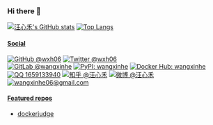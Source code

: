 <!-- markdownlint-disable MD013 MD033 MD041 -->

### Hi there 👋

<!--
**wxh06/wxh06** is a ✨ _special_ ✨ repository because its `README.md` (this file) appears on your GitHub profile.

Here are some ideas to get you started:

- 🔭 I’m currently working on ...
- 🌱 I’m currently learning ...
- 👯 I’m looking to collaborate on ...
- 🤔 I’m looking for help with ...
- 💬 Ask me about ...
- 📫 How to reach me: ...
- 😄 Pronouns: ...
- ⚡ Fun fact: ...
-->

[![汪心禾's GitHub stats](https://github-readme-stats.vercel.app/api?username=wxh06&count_private=true&show_icons=true)](https://github.com/anuraghazra/github-readme-stats)
[![Top Langs](https://github-readme-stats.vercel.app/api/top-langs/?username=wxh06&hide=ruby&layout=compact)](https://github.com/anuraghazra/github-readme-stats)

#### [Social](https://wxh06.github.io)

[![GitHub @wxh06](https://img.shields.io/github/followers/wxh06?label=GitHub%20@wxh06&style=social)](https://github.com/wxh06)
[![Twitter @wxh06](https://img.shields.io/twitter/follow/wxh06?label=Twitter%20@wxh06&style=social)](https://twitter.com/wxh06)
<br />
[![GitLab @wangxinhe](https://img.shields.io/static/v1?logo=gitlab&label=GitLab&message=wangxinhe)](https://gitlab.com/wangxinhe)
[![PyPI: wangxinhe](https://img.shields.io/static/v1?logo=pypi&label=PyPI&message=wangxinhe)](https://pypi.org/user/wangxinhe/)
[![Docker Hub: wangxinhe](https://img.shields.io/static/v1?logo=docker&label=Docker%20Hub&message=wangxinhe)](https://hub.docker.com/u/wangxinhe)
[![QQ 1659133940](https://img.shields.io/static/v1?logo=tencent-qq&label=QQ&message=1659133940)](https://wpa.qq.com/msgrd?uin=1659133940)
[![知乎 @汪心禾](https://img.shields.io/static/v1?logo=zhihu&label=%E7%9F%A5%E4%B9%8E&message=@%E6%B1%AA%E5%BF%83%E7%A6%BE)](https://www.zhihu.com/people/wangxinhe-2006)
[![微博 @汪心禾](https://img.shields.io/static/v1?logo=sina-weibo&label=%E5%BE%AE%E5%8D%9A&message=@%E6%B1%AA%E5%BF%83%E7%A6%BE)](https://weibo.com/wxh2006)
[![wangxinhe06@gmail.com](https://img.shields.io/static/v1?logo=gmail&label=Gmail&message=wangxinhe06@gmail.com)](mailto:wangxinhe06@gmail.com)

#### [Featured repos](https://github.com/wxh06?tab=repositories)

- [dockerjudge](https://github.com/wxh06/dockerjudge)
